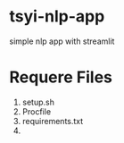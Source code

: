 # tsyi-nlp-app
simple nlp app with streamlit

# Requere Files
1. setup.sh
2. Procfile
3. requirements.txt
4.
